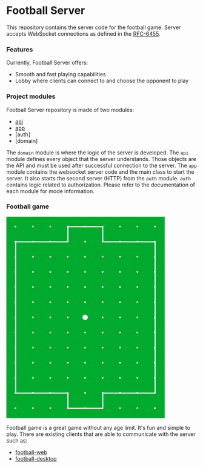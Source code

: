 # Football Server

This repository contains the server code for the football game. Server accepts WebSocket connections as defined in the
[RFC-6455].

[RFC-6455]: http://tools.ietf.org/html/rfc6455

### Features

Currently, Football Server offers:

- Smooth and fast playing capabilities
- Lobby where clients can connect to and choose the opponent to play

### Project modules

Football Server repository is made of two modules:

- [api]
- [app]
- [auth]
- [domain]

The `domain` module is where the logic of the server is developed. The `api` module defines every object that the server
understands. Those objects are the API and must be used after successful connection to the server. The `app` module
contains the websocket server code and the main class to start the server. It also starts the second server (HTTP) from
the `auth` module. `auth` contains logic related to authorization. Please refer to the documentation of each module for
mode information.

[api]: ./api

[app]: ./app

[app]: ./auth

[app]: ./domain

### Football game

![Football game picture](./football.png)

Football game is a great game without any age limit. It's fun and simple to play. There are existing clients that are
able to communicate with the server such as:

- [football-web]
- [football-desktop]

[football-web]: https://github.com/lipinskipawel/football-web

[football-desktop]: https://github.com/lipinskipawel/football-desktop
